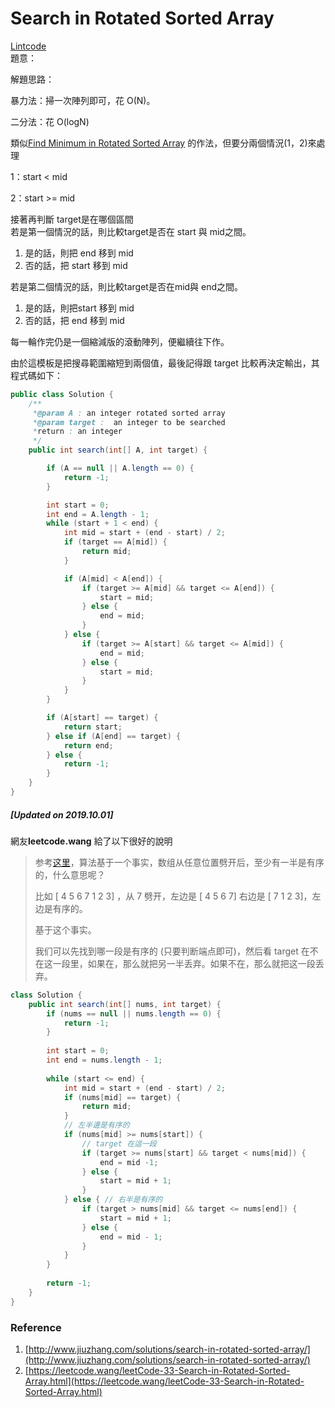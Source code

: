 # Search in Rotated Sorted Array

[Lintcode](http://www.lintcode.com/en/problem/search-in-rotated-sorted-array/)  
題意：

解題思路：

暴力法：掃一次陣列即可，花 O\(N\)。

二分法：花 O\(logN\)

類似[Find Minimum in Rotated Sorted Array]() 的作法，但要分兩個情況\(1，2\)來處理

1：start &lt; mid

2：start &gt;= mid

接著再判斷 target是在哪個區間  
若是第一個情況的話，則比較target是否在 start 與  mid之間。  
1. 是的話，則把 end 移到 mid  
2. 否的話，把 start 移到 mid

若是第二個情況的話，則比較target是否在mid與 end之間。  
1. 是的話，則把start 移到 mid  
2. 否的話，把 end 移到 mid

每一輪作完仍是一個縮減版的滾動陣列，便繼續往下作。

由於這模板是把搜尋範圍縮短到兩個值，最後記得跟 target 比較再決定輸出，其程式碼如下：

```java
public class Solution {
    /** 
     *@param A : an integer rotated sorted array
     *@param target :  an integer to be searched
     *return : an integer
     */
    public int search(int[] A, int target) {

        if (A == null || A.length == 0) {
            return -1;
        }

        int start = 0; 
        int end = A.length - 1;
        while (start + 1 < end) {
            int mid = start + (end - start) / 2;
            if (target == A[mid]) {
                return mid;
            }

            if (A[mid] < A[end]) {
                if (target >= A[mid] && target <= A[end]) {
                    start = mid;
                } else {
                    end = mid;
                }
            } else {
                if (target >= A[start] && target <= A[mid]) {
                    end = mid;
                } else {
                    start = mid;
                }
            }
        }

        if (A[start] == target) {
            return start;
        } else if (A[end] == target) {
            return end;
        } else {
            return -1;
        }
    }
}
```

##### \[Updated on 2019.10.01\]

網友**leetcode.wang** 給了以下很好的說明

> 参考[这里](https://leetcode.com/problems/search-in-rotated-sorted-array/discuss/14436/Revised-Binary-Search)，算法基于一个事实，数组从任意位置劈开后，至少有一半是有序的，什么意思呢？
>
> 比如 \[ 4 5 6 7 1 2 3\] ，从 7 劈开，左边是 \[ 4 5 6 7\] 右边是 \[ 7 1 2 3\]，左边是有序的。
>
> 基于这个事实。
>
> 我们可以先找到哪一段是有序的 \(只要判断端点即可\)，然后看 target 在不在这一段里，如果在，那么就把另一半丢弃。如果不在，那么就把这一段丢弃。

```java
class Solution {
    public int search(int[] nums, int target) {
        if (nums == null || nums.length == 0) {
            return -1;
        }
        
        int start = 0;
        int end = nums.length - 1;
        
        while (start <= end) {
            int mid = start + (end - start) / 2;
            if (nums[mid] == target) {
                return mid;
            }
            // 左半邊是有序的
            if (nums[mid] >= nums[start]) {
                // target 在這一段
                if (target >= nums[start] && target < nums[mid]) {
                    end = mid -1;
                } else {
                    start = mid + 1;
                }
            } else { // 右半是有序的
                if (target > nums[mid] && target <= nums[end]) {
                    start = mid + 1;
                } else {
                    end = mid - 1;
                }
            }
        }
        
        return -1;
    }
}
```

### Reference

1. [http://www.jiuzhang.com/solutions/search-in-rotated-sorted-array/](http://www.jiuzhang.com/solutions/search-in-rotated-sorted-array/)
2. [https://leetcode.wang/leetCode-33-Search-in-Rotated-Sorted-Array.html](https://leetcode.wang/leetCode-33-Search-in-Rotated-Sorted-Array.html)



